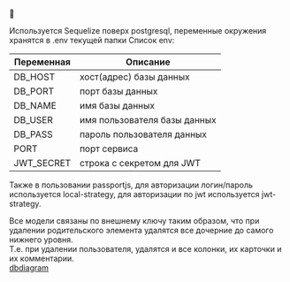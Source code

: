 👋  
  
Используется Sequelize поверх postgresql, переменные окружения хранятся в .env текущей папки
Список env:  

|Переменная|Описание|
|----------|--------|
| DB_HOST      | хост(адрес) базы данных      |
| DB_PORT      | порт базы данных             |
| DB_NAME      | имя базы данных              |
| DB_USER      | имя пользователя базы данных |
| DB_PASS      | пароль пользователя данных   |
| PORT         | порт сервиса                 |
| JWT_SECRET   | строка с секретом для JWT    |

Также в пользовании passportjs, для авторизации логин/пароль используется local-strategy, для авторизации по jwt используется jwt-strategy. 

Все модели связаны по внешнему ключу таким образом, что при удалении родительского элемента удалятся все дочерние до самого нижнего уровня.  
Т.е. при удалении пользователя, удалятся и все колонки, их карточки и их комментарии.  
[dbdiagram](https://dbdiagram.io/d/66cb77573f611e76e96cfe9c) 

